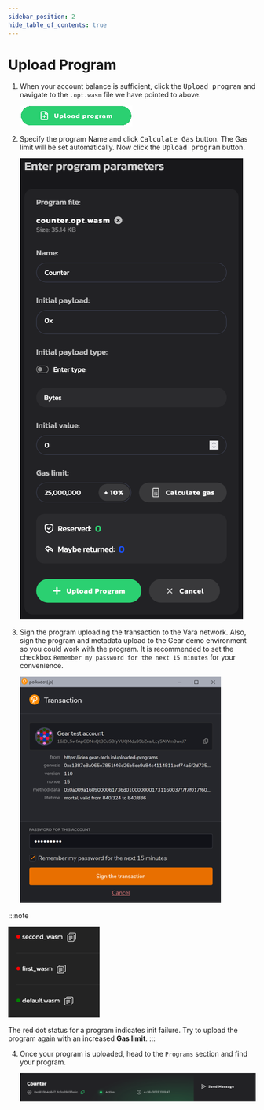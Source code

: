 ```yaml
---
sidebar_position: 2
hide_table_of_contents: true
---
```


# Upload Program

1. When your account balance is sufficient, click the <kbd>Upload program</kbd> and navigate to the `.opt.wasm` file we have pointed to above.

    ![Upload program button](../img/04/upload.png)

2. Specify the program Name and click <kbd>Calculate Gas</kbd> button. The Gas limit will be set automatically. Now click the <kbd>Upload program</kbd> button.

    ![Upload program form](../img/04/interface.png)

3. Sign the program uploading the transaction to the Vara network. Also, sign the program and metadata upload to the Gear demo environment so you could work with the program. It is recommended to set the checkbox `Remember my password for the next 15 minutes` for your convenience.

    ![Sign transaction](../img/04/sign-transaction.png)

:::note

![Programs](../img/04/contracts.png)

The red dot status for a program indicates init failure. Try to upload the program again with an increased **Gas limit**.
:::

4. Once your program is uploaded, head to the `Programs` section and find your program.

    ![Recently uploaded programs](../img/04/recent.png)
